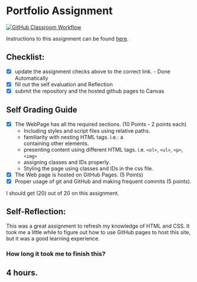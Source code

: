 Portfolio Assignment
==========================================
[![GitHub Classroom Workflow](https://github.com/IT3049C-Lively-FA23/online-portfolio-JBraun04/actions/workflows/classroom.yml/badge.svg)](https://github.com/IT3049C-Lively-FA23/online-portfolio-JBraun04/actions/workflows/classroom.yml)

Instructions to this assignment can be found [here](https://reedws.github.io/IT3049C/coursework/assignments/online-portfolio/).

## Checklist:
- [x] update the assignment checks above to the correct link. - Done Automatically
- [x] fill out the self evaluation and Reflection
- [x] submit the repository and the hosted github pages to Canvas

## Self Grading Guide
<!--- put an x in each of the completed sections below .. e.g. [x] Task 1 --->

- [x] The WebPage has all the required sections. (10 Points - 2 points each)
  - Including styles and script files using relative paths.
  - familiarity with nesting HTML tags. i.e.: a <div> containing other elements.
  - presenting content using different HTML tags. i.e. `<ol>`, `<ul>`, `<p>`, `<img>`
  - assigning classes and IDs properly.
  - Styling the page using classes and IDs in the css file.
- [x] The Web page is hosted on GitHub Pages. (5 Points)
- [x] Proper usage of git and GitHub and making frequent commits (5 points).

<!--- Update the following line with your grade --->
I should get (20) out of 20 on this assignment.

## Self-Reflection:
This was a great assignment to refresh my knowledge of HTML and CSS. It took me a little while to figure out how to use GitHub pages to host this site, but it was a good learning experience.

### How long it took me to finish this?
4 hours.
-----------------------
